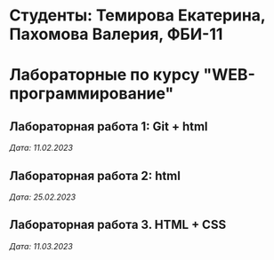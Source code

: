 # Студенты: Темирова Екатерина, Пахомова Валерия, ФБИ-11

# Лабораторные по курсу "WEB-программирование"

## Лабораторная работа 1: Git + html

*Дата: 11.02.2023*

## Лабораторная работа 2: html

*Дата: 25.02.2023*

## Лабораторная работа 3. HTML + CSS

*Дата: 11.03.2023*

